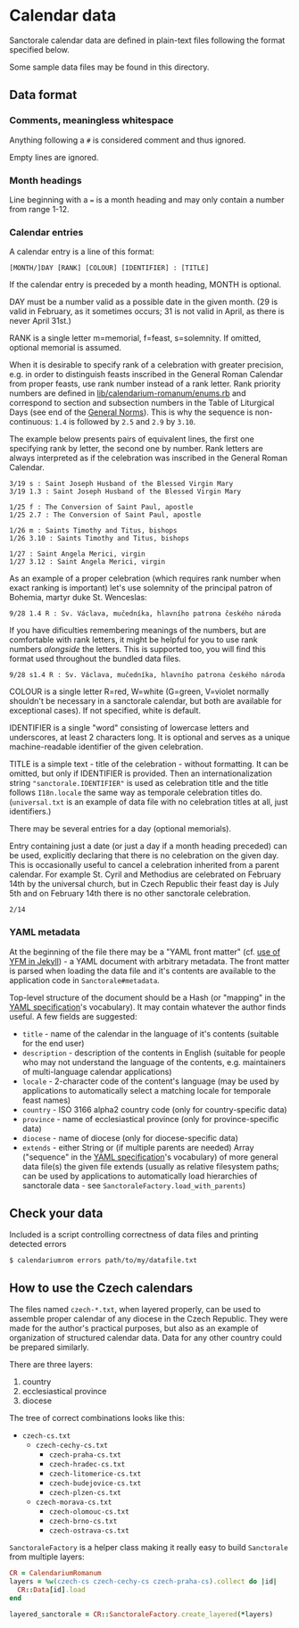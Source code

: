 # Calendar data

Sanctorale calendar data are defined in plain-text files following
the format specified below.

Some sample data files may be found in this directory.

## Data format

### Comments, meaningless whitespace

Anything following a `#` is considered comment and thus ignored.

Empty lines are ignored.

### Month headings

Line beginning with a `=` is a month heading and may only contain
a number from range 1-12.

### Calendar entries

A calendar entry is a line of this format:

```
[MONTH/]DAY [RANK] [COLOUR] [IDENTIFIER] : [TITLE]
```

If the calendar entry is preceded by a month heading, MONTH is
optional.

DAY must be a number valid as a possible date in the given month.
(29 is valid in February, as it sometimes occurs;
31 is not valid in April, as there is never April 31st.)

RANK is a single letter m=memorial, f=feast, s=solemnity.
If omitted, optional memorial is assumed.

When it is desirable to specify rank of a celebration
with greater precision, e.g. in order to distinguish feasts
inscribed in the General Roman Calendar from proper feasts,
use rank number instead of a rank letter.
Rank priority numbers are defined in
[lib/calendarium-romanum/enums.rb](../lib/calendarium-romanum/enums.rb)
and correspond to section and subsection numbers in
the Table of Liturgical Days
(see end of the [General Norms](https://www.ewtn.com/library/CURIA/CDWLITYR.HTM)).
This is why the sequence is non-continuous:
`1.4` is followed by `2.5` and `2.9` by `3.10`.

The example below presents pairs of equivalent lines,
the first one specifying rank by letter, the second one by number.
Rank letters are always interpreted as if the celebration
was inscribed in the General Roman Calendar.

```
3/19 s : Saint Joseph Husband of the Blessed Virgin Mary
3/19 1.3 : Saint Joseph Husband of the Blessed Virgin Mary

1/25 f : The Conversion of Saint Paul, apostle
1/25 2.7 : The Conversion of Saint Paul, apostle

1/26 m : Saints Timothy and Titus, bishops
1/26 3.10 : Saints Timothy and Titus, bishops

1/27 : Saint Angela Merici, virgin
1/27 3.12 : Saint Angela Merici, virgin
```

As an example of a proper celebration (which requires rank number
when exact ranking is important) let's use solemnity of the
principal patron of Bohemia, martyr duke St. Wenceslas:

```
9/28 1.4 R : Sv. Václava, mučedníka, hlavního patrona českého národa
```

If you have dificulties remembering meanings of the numbers,
but are comfortable with rank letters, it might be helpful for you
to use rank numbers *alongside* the letters.
This is supported too, you will find this format used throughout
the bundled data files.

```
9/28 s1.4 R : Sv. Václava, mučedníka, hlavního patrona českého národa
```

COLOUR is a single letter R=red, W=white (G=green, V=violet normally
shouldn't be necessary in a sanctorale calendar, but both are available
for exceptional cases).
If not specified, white is default.

IDENTIFIER is a single "word" consisting of lowercase letters and
underscores, at least 2 characters long.
It is optional and serves as a unique machine-readable identifier
of the given celebration.

TITLE is a simple text - title of the celebration - without formatting.
It can be omitted, but only if IDENTIFIER is provided.
Then an internationalization string `"sanctorale.IDENTIFIER"`
is used as celebration title and the title follows `I18n.locale`
the same way as temporale celebration titles do.
(`universal.txt` is an example of data file with no celebration titles
at all, just identifiers.)

There may be several entries for a day (optional memorials).

Entry containing just a date (or just a day if a month heading preceded)
can be used, explicitly declaring that there is no celebration on the
given day. This is occasionally useful to cancel a celebration
inherited from a parent calendar.
For example St. Cyril and Methodius are celebrated on February 14th
by the universal church, but in Czech Republic their feast day is July 5th
and on February 14th there is no other sanctorale celebration.

```
2/14
```

### YAML metadata

At the beginning of the file there may be a "YAML front matter"
(cf. [use of YFM in Jekyll][yfm]) -
a YAML document with arbitrary metadata.
The front matter is parsed when loading the data file
and it's contents are available to the application code
in `Sanctorale#metadata`.

Top-level structure of the document should be a Hash
(or "mapping" in the [YAML specification][yamlspec]'s vocabulary).
It may contain whatever the author finds useful.
A few fields are suggested:

* `title` - name of the calendar in the language of it's contents
  (suitable for the end user)
* `description` - description of the contents in English (suitable for
  people who may not understand the language of the contents,
  e.g. maintainers of multi-language calendar applications)
* `locale` - 2-character code of the content's language
  (may be used by applications to automatically select a matching
  locale for temporale feast names)
* `country` - ISO 3166 alpha2 country code (only for country-specific
  data)
* `province` - name of ecclesiastical province (only for
  province-specific data)
* `diocese` - name of diocese (only for diocese-specific data)
* `extends` - either String or (if multiple parents are needed)
  Array ("sequence" in the [YAML specification][yamlspec]'s vocabulary)
  of more general data file(s) the given file extends
  (usually as relative filesystem paths; can be used by applications
  to automatically load hierarchies of sanctorale data -
  see `SanctoraleFactory.load_with_parents`)

## Check your data

Included is a script controlling correctness of data files
and printing detected errors

```
$ calendariumrom errors path/to/my/datafile.txt
```

## How to use the Czech calendars

The files named `czech-*.txt`, when layered properly,
can be used to assemble
proper calendar of any diocese in the Czech Republic.
They were made for the author's practical purposes, but also
as an example of organization of structured calendar data.
Data for any other country could be prepared similarly.

There are three layers:

1. country
2. ecclesiastical province
3. diocese

The tree of correct combinations looks like this:

* `czech-cs.txt`
  * `czech-cechy-cs.txt`
    * `czech-praha-cs.txt`
    * `czech-hradec-cs.txt`
    * `czech-litomerice-cs.txt`
    * `czech-budejovice-cs.txt`
    * `czech-plzen-cs.txt`
  * `czech-morava-cs.txt`
    * `czech-olomouc-cs.txt`
    * `czech-brno-cs.txt`
    * `czech-ostrava-cs.txt`

`SanctoraleFactory` is a helper class making it really easy
to build `Sanctorale` from multiple layers:

```ruby
CR = CalendariumRomanum
layers = %w(czech-cs czech-cechy-cs czech-praha-cs).collect do |id|
  CR::Data[id].load
end

layered_sanctorale = CR::SanctoraleFactory.create_layered(*layers)
```

[yfm]: https://jekyllrb.com/docs/front-matter/
[yamlspec]: https://yaml.org/spec/1.2/spec.html

